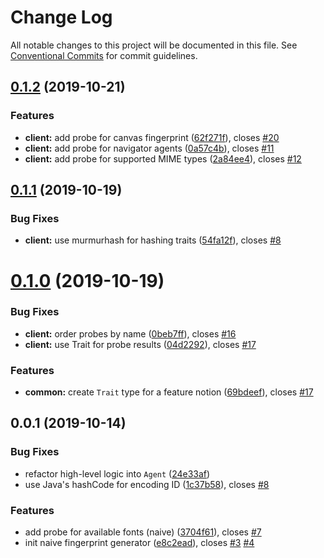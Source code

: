 # Change Log

All notable changes to this project will be documented in this file.
See [Conventional Commits](https://conventionalcommits.org) for commit guidelines.

## [0.1.2](https://github.com/pouk/idem/compare/v0.1.1...v0.1.2) (2019-10-21)


### Features

* **client:** add probe for canvas fingerprint ([62f271f](https://github.com/pouk/idem/commit/62f271f394f213a98519b16f81ce5dad84a83fe3)), closes [#20](https://github.com/pouk/idem/issues/20)
* **client:** add probe for navigator agents ([0a57c4b](https://github.com/pouk/idem/commit/0a57c4bf0e48aedc4c065ff4375475e9b780ccd5)), closes [#11](https://github.com/pouk/idem/issues/11)
* **client:** add probe for supported MIME types ([2a84ee4](https://github.com/pouk/idem/commit/2a84ee4229166f468be830fcd93397acdbb36aa9)), closes [#12](https://github.com/pouk/idem/issues/12)





## [0.1.1](https://github.com/pouk/idem/compare/v0.1.0...v0.1.1) (2019-10-19)


### Bug Fixes

* **client:** use murmurhash for hashing traits ([54fa12f](https://github.com/pouk/idem/commit/54fa12f8a629e7290bdef90ce5aceeef8c3fb434)), closes [#8](https://github.com/pouk/idem/issues/8)





# [0.1.0](https://github.com/pouk/idem/compare/v0.0.1...v0.1.0) (2019-10-19)


### Bug Fixes

* **client:** order probes by name ([0beb7ff](https://github.com/pouk/idem/commit/0beb7ff2ebcc8b78c942590d966f6c09866fdefe)), closes [#16](https://github.com/pouk/idem/issues/16)
* **client:** use Trait for probe results ([04d2292](https://github.com/pouk/idem/commit/04d2292fe2a5c85246dee6dca01115bb3d9ffa0d)), closes [#17](https://github.com/pouk/idem/issues/17)


### Features

* **common:** create `Trait` type for a feature notion ([69bdeef](https://github.com/pouk/idem/commit/69bdeeffb1ed55097029c0b1f2ab96fe12e15be0)), closes [#17](https://github.com/pouk/idem/issues/17)





## 0.0.1 (2019-10-14)


### Bug Fixes

* refactor high-level logic into `Agent` ([24e33af](https://github.com/pouk/idem/commit/24e33af40df33af4ecd0ab5021bcfcbb7c524e8f))
* use Java's hashCode for encoding ID ([1c37b58](https://github.com/pouk/idem/commit/1c37b586103de9a5c2a8c977d3e732e017a79cd7)), closes [#8](https://github.com/pouk/idem/issues/8)


### Features

* add probe for available fonts (naive) ([3704f61](https://github.com/pouk/idem/commit/3704f619233299d7290634b5820910a340838c14)), closes [#7](https://github.com/pouk/idem/issues/7)
* init naive fingerprint generator ([e8c2ead](https://github.com/pouk/idem/commit/e8c2ead5d1d9a34d910eafa142c7160daff97e75)), closes [#3](https://github.com/pouk/idem/issues/3) [#4](https://github.com/pouk/idem/issues/4)
